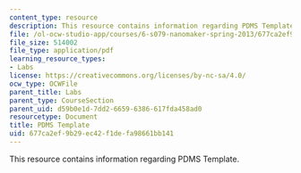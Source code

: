 ```yaml
---
content_type: resource
description: This resource contains information regarding PDMS Template.
file: /ol-ocw-studio-app/courses/6-s079-nanomaker-spring-2013/677ca2ef9b29ec42f1defa98661bb141_MIT6_S079S13_PDMStemp.pdf
file_size: 514002
file_type: application/pdf
learning_resource_types:
- Labs
license: https://creativecommons.org/licenses/by-nc-sa/4.0/
ocw_type: OCWFile
parent_title: Labs
parent_type: CourseSection
parent_uid: d59b0e1d-7dd2-6659-6386-617fda458ad0
resourcetype: Document
title: PDMS Template
uid: 677ca2ef-9b29-ec42-f1de-fa98661bb141
---
```

This resource contains information regarding PDMS Template.